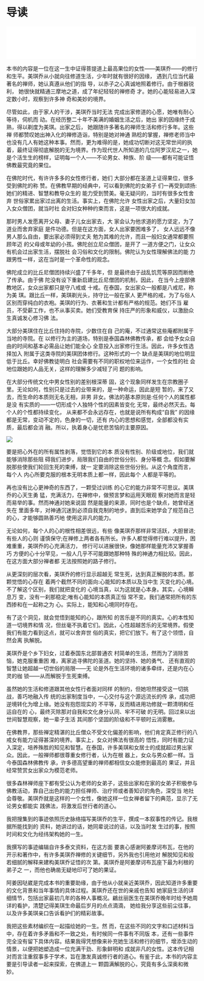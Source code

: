 # 导读
<iframe frameborder="0" marginwidth="0" marginheight="0" width=500 height=86 src="./mp3/0-0.mp3"></iframe>

本书的内容是一位在这一生中证得菩提道上最高果位的女性——美琪乔——的修行和生平。美琪乔从小就向往修道生活，少年时就有很好的因缘， 遇到几位当代最著名的禅师，她认真遵从他们的指 导，以赤子之心真诚地照着修行。由于根器锐利， 她很快就精通三摩地之道，成了年纪轻轻的禅修奇 才。她的心能轻易进入深定数小时，观察到许多神 奇和美妙的境界。

尽管如此，由于家人的干涉，美琪乔当时无法 完成出家修道的心愿，她唯有耐心等待，伺机而 动。在经历整二十年不美满的婚姻生活之后，她出 家的因缘终于成熟，得以剃度为美琪。出家之后， 她跟随许多著名的禅师生活和修行多年。这些禅 师都赞叹她出神入化的禅修造诣，特别是她对神通 熟稔的掌握，禅修老师当中也没有几人有她这种本事。然而，更为难得的是，她成功切断对这无常世间的执着，最终证得彻底解脱的无为境界。作为现代世人所知道的几位阿罗汉尼之一，她是个活生生的榜样，证明每一个人——不论男女、种族、阶 级——都有可能证悟佛教最究竟的果位。

在佛陀时代，有许许多多的女性修行者，她们 大部分都在圣道上证得果位，很多受到佛陀的称 赞。在佛教早期的经典中，可以看到佛陀的女弟子 们一再受到颂扬:她们的精进、智慧和教导众生的 能力受到赞美。毫无疑问的，当时有很多女性舍弃 世俗家累出家过出离的生活。事实上，在佛陀允许 女性出家之后，大量妇女加入女众僧团，就当时社 会对妇女种种约束而言，这是一项很大的成就。

那时男人发愿离开父母、妻子儿女出家去，大 家会认为他求道的愿力坚定，为了道业而舍弃家庭 是件功德。但是在这方面，女人出家要困难多了， 女人远远不像男人那么自由，要出家必须得到丈夫 勉为其难的允许，而且一般妇女通常都要照顾年迈 的父母或年幼的小孩。佛陀创立尼众僧团，是开了 一道方便之门，让女众有机会过出家生活，摆脱社 会习俗和文化的限制。佛陀认为女性理解佛法的能 力跟男性一样，这在当时是一个革命性的观念。

佛陀成立的比丘尼僧团持续兴盛了千多年，但 是最终由于战乱饥荒等原因而断绝了传承。由于佛 陀没有设下重新启建比丘尼僧团的机制，因此， 在当今上座部佛教地区，女众出家都只是守八戒或 十戒。在泰国，女出家众一般都是八戒尼，称为美 琪。跟比丘一样，美琪剃光头，持守比一般在家人 更严格的戒，为了与俗人区别而穿纯白的衣袍。美琪的行为、衣著和生计都有严格的规范。她们不当 雇员，不受薪工作，也不从事买卖。她们受教育保 持庄严的形象和威仪，以激励众生真诚发心修习佛 法。

大部分美琪住在比丘住持的寺院，少数住在自 己的庵，不过通常这些庵都附属于当地的寺院。在 以修行为主的道场，特别是泰国森林佛教传承，都 会给予女众自由的时间和基本必需品让她们能全心 全意投入出家修行生活。因此，许多女性选择加入 附属于这类寺院的美琪团体修行。这种形式的一个 缺点是美琪的地位明显低于比丘。幸好佛教徒明白 社会需要有不同的职权地位来运作，一个女性的社 会地位跟她的人品无关，这样的理解多少减轻了问 题的影响。

在大部分传统文化中男女性别的差别根深蒂 固，这个现象同样发生在宗教圈子里。无论如何，性别只是过去的业带来的，是一种命运，因此是短           暂的，来了又去，而生命的本质则无名无相，非男 非女。佛法的基本原则是:任何个人的属性都是没 有实质的——一切形成个人独特个性的因素皆变化 无常，最终必然灭去。每个人的个性都持续变化， 从来都不会永远存在，也就是说所有构成“自我” 的因缘都是无常，变动不定的，色身的一切，还有 内心的思想和感觉，全部都没有实质，最后都会消 融。所以，执着身心是忧悲苦恼的主要原因。

![](./img/0-0.webp)

要是把心外在的所有属性剥落，觉悟到它的本 质没有性别、阶级或地位，我们就能够消除那些阻 碍我们进步，局限我们自由的世俗分别、身分等概 念。假如要解脱那些使我们轮回生死的束缚，就一 定要消除这些世俗分别。从这个角度而言，每个人 内心所要克服的根本无明本质上都一样，因此每个 人都是平等的。

再也没有比心更神奇的东西了，一颗受过训练 的心它的能力非常不可思议。美琪乔的心天生勇 猛，充满活力，在禅修中，做预言梦和运用天眼观 察对她而言是轻而易举的事。然而神通对她来说固 然是能量的来源，同时也是个缺点，她曾经迷失在 里面多年，对神通沉迷到必须自我克制的地步。直到后来她学会了规范自己的心，才能够圆熟善巧地 使用这非凡的能力。

无论如何，每个人的心的根性相差很远，有些 像美琪乔那样非常活跃，大胆冒进;有些人的心则 谨慎保守;在禅修上两者各有所长。许多人都觉得修行难以提升，困难重重，美琪乔的心充满活力， 修行可以进展很快，像她那样能量充沛又掌握善巧 方便的心十分罕见，一般人几乎不可能跟她那种特 殊的神通力相比较。因此，在这方面大部分禅者都 无法按照她的路子修行。

从更深刻的层次看，美琪乔的修行显示超越无 常生死，达到真正解脱的本质。那颗觉悟的心存在 着两个截然不同的面向:心能知的本质以及当中生 灭变化的心境。不了解这个区别，我们就把变化的 心境当真，以为这就是心本身。其实，心境瞬息万 变，没有一刹那稳定;唯有心能知的本质真正恒 常不变。我们通常把所有的东西掺和在一起称之为 心。实际上，能知和心境同时存在。

有了这个洞见，就会觉悟到能知的心，跟所知 的苦乐是不同的真实。心的本性知道一切境界和情 况，但丝毫不执着它们。因此，心性超越苦乐的无常境界。假使我们有能力看到这点，就可以舍弃世 俗的真实，把它们放下。有了这个领悟，自然会离 执解脱。

美琪乔是个乡下妇女，过着泰国东北部普通农 村简单的生活，然而为了消除苦恼，她克服重重困 难，离家追寻佛陀的圣道。她的坚持、她的勇气、 还有直观的智慧让她超越一切世俗的局限——无 论是外在生活环境的诸多牵绊，还是内在心灵的枷 锁——从而解脱于生死束缚。

虽然她的生活和修道跟其他女性行者面对同样 的制约，但她坦然接受这一切挑战，善巧地融入传 统的出家制度当中，一心交付与这个源远流长的传 承，成功把逆境转化为增上缘。她没有抱怨现实的 不平等，反而精进用功修就一颗清明和任运自在的 心，最终灭除那对自我和文化身分认同、牢不可破 的无明。回过来以出世间智慧观察，她一辈子生活 其间那个坚固的阶级和不平顿时云消雾散。

在佛教界，那些禅定精湛的比丘僧众不受文化偏差的影响，他们肯定真正修行的八戒女有能力证得甚深的境界。事实上，女众对佛法有很高的 悟性，同时有能力证入深定，培养殊胜的知见和智慧。在泰国，许多美琪和女居士的成就超过男出家 众。因此，一般禅师都很尊重女修行者，认为在根 器上，女众与男众都一样。当今泰国森林佛教传 承，许多德高望重的禅师都相信女众能修到最高的 果证，并且经常赞赏女出家众为模范老师。

很多森林禅师座下都有受公认为老师的女弟子，这些出家和在家的女弟子积极参与佛教活动，靠自己出色的能力担任禅师、治疗师或者善知识的角色，深受当 地社会尊敬。美琪乔就是这样的一个女性，像她这样一位女禅者留下的典范，显示了无论男女都能实 践佛法，将激发后世行者的道心。

我把搜集到的事迹依照历史脉络描写美琪乔的生平，撰成一本叙事性的传记。我根据所能找到的 资料，她讲过的话，她同辈说过的话，以及当时发 生过的事，按照时间和文化为经纬架构她的一生。

我撰写的事迹编辑自许多泰文资料，在这方面 要衷心感谢阿姜摩诃布瓦，在他的开示和著作中，有许多美琪乔禅修的关键细节，另外我也引用他对 解脱知见和般若细腻的解释来建构美琪乔证悟的次 第。美琪乔是阿姜摩诃布瓦座下最为利根的弟子之 一，而他也确凿无疑地印可了她的果证。

阿姜因哒崴是完成本书的重要助缘，由于他从小就亲近美琪乔，因此知道许多重要的文化背景和当年事情的具体过程。美琪乔还在世的亲戚也告知 她家庭生活的详细情节，包括出家最初几年的各种人事概况。鶣丝丽医生在美琪乔晚年时给予她周详的看护，清楚记得美琪生命最后岁月的点点滴滴， 她给我分享这些前尘往事，以及许多美琪亲口告诉看护们的精彩故事。

我把这些素材编织在一起描绘她的一生。然 而，在这些不同的文字和口述材料当中，存在着许多矛盾和不一致之处，有时候同一件事有不同版 本，还有一些事件完全没有留下具体内容。结果我得凭想像来补充她生活和修行的细节，增添生动的情景，以便把她塑造成一位充满干劲、形象鲜明和 成就非凡的女性。这本传记相对而言注重叙事多于学术，旨在激发真诚修行者的道心。有鉴于此，本书的内容主要是引导读者一起来探索，在佛道上一 颗圆满解脱的心，究竟有多么深奥和微妙。
